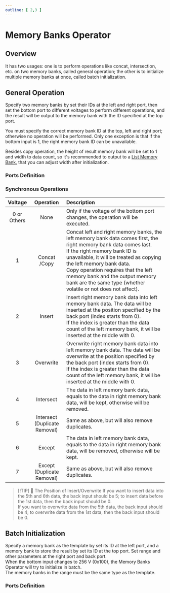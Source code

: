```yaml
---
outline: [ 2,3 ]
---
```


<script setup lang="ts">
import ElectricConnection from "../../../components/ElectricElement/ElectricConnection";
import ElectricConnectorType from "../../../components/ElectricElement/ElectricConnectorType";
import ElectricConnectorDirection from "../../../components/ElectricElement/ElectricConnectorDirection";
import ElectricConnectionDisplayMode from "../../../components/ElectricElement/ElectricConnectionDisplayMode";
import IOPort from "../../../components/ElectricElement/IOPort";
import ElectricElement from "../../../components/ElectricElement/ElectricElement.vue";

let connections1 = [
    new ElectricConnection(ElectricConnectorDirection.Top, ElectricConnectorType.Output, ElectricConnectionDisplayMode.Hide, [
        new IOPort(1, 32, "Result Memory Bank ID (Any Type)", ""),
    ], false, true),
    new ElectricConnection(ElectricConnectorDirection.Right, ElectricConnectorType.Input, ElectricConnectionDisplayMode.Hide, [
        new IOPort(1, 32, "Right Memory Bank ID", "")
    ], false, true),
        new ElectricConnection(ElectricConnectorDirection.Bottom, ElectricConnectorType.Input, ElectricConnectionDisplayMode.Hide, [
        new IOPort(1, 32, "Synchronous Operations, details are in the table below.", "")
    ], false, true),
    new ElectricConnection(ElectricConnectorDirection.Left, ElectricConnectorType.Input, ElectricConnectionDisplayMode.Hide, [
        new IOPort(1, 32, "Left Memory Bank ID", "")
    ], false, true),
        new ElectricConnection(ElectricConnectorDirection.In, ElectricConnectorType.Input, ElectricConnectionDisplayMode.Hide, [
        new IOPort(1, 32, "Parameter of Synchronous Operations", ""),
    ], false, true)
];
let connections2 = [
    new ElectricConnection(ElectricConnectorDirection.Top, ElectricConnectorType.Output, ElectricConnectionDisplayMode.Hide, [
        new IOPort(1, 32, "Result Memory Bank ID (Any Type, **Required**)", ""),
    ], false, true),
    new ElectricConnection(ElectricConnectorDirection.Right, ElectricConnectorType.Input, ElectricConnectionDisplayMode.StartAndEnd, [
        new IOPort(1, 8, "X Range", "For each 1 increase of this, the end position moves west by 1 block.  \nThe origin of end position offset is the start position."),
        new IOPort(9, 16, "Y Range", "For each 1 increase of this, the end position moves up by 1 block."),
        new IOPort(17, 24, "Z Range", "For each 1 increase of this, the end position moves north by 1 block."),
        new IOPort(25, 25, "X Range Sign", "If this is 1, the end position moves east but not west."),
        new IOPort(26, 26, "Y Range Sign", "If this is 1, the end position moves down but not up."),
        new IOPort(27, 27, "Z Range Sign", "If this is 1, the end position moves south but not north."),
        new IOPort(28, 32, "Empty", "No effect.")
    ]),
        new ElectricConnection(ElectricConnectorDirection.Bottom, ElectricConnectorType.Input, ElectricConnectionDisplayMode.Hide, [
        new IOPort(1, 32, "When this changes to 256 V (0x100), the Memory Banks Operator will try to initialize.", "")
    ], false, true),
    new ElectricConnection(ElectricConnectorDirection.Left, ElectricConnectorType.Input, ElectricConnectionDisplayMode.Hide, [
        new IOPort(1, 32, "Template Memory Bank ID", "")
    ], false, true),
        new ElectricConnection(ElectricConnectorDirection.In, ElectricConnectorType.Input, ElectricConnectionDisplayMode.StartAndEnd, [
        new IOPort(1, 8, "X Offset", "For each 1 increase of this, the start position moves west by 1 block.  \nThe origin of start position offset is the position of this Memory Banks Operator."),
        new IOPort(9, 16, "Y Offset", "For each 1 increase of this, the start position moves up by 1 block."),
        new IOPort(17, 24, "Z Offset", "For each 1 increase of this, the start position moves north by 1 block."),
        new IOPort(25, 25, "X Offset Sign", "If this is 1, the start position moves east but not west."),
        new IOPort(26, 26, "Y Offset Sign", "If this is 1, the start position moves down but not up."),
        new IOPort(27, 27, "Z Offset Sign", "If this is 1, the start position moves south but not north."),
        new IOPort(28, 28, "Don't Output Result", "If this is 1, the result will not be output to the result memory bank<br/>No matter whether it outputs result, you must set an available memory bank id."),
        new IOPort(29, 29, "Whether Overwrite", "If this is 1, it will overwrite the memory banks that already have data."),
        new IOPort(30, 32, "Empty", "No effect.")
    ])
];
</script>

# Memory Banks Operator <Badge text="v1.0" type="info"/>

## Overview

It has two usages: one is to perform operations like concat, intersection, etc. on two memory banks, called general operation; the other is to initialize multiple memory banks at once, called batch initialization.

## General Operation

Specify two memory banks by set their IDs at the left and right port, then set the bottom port to different voltages to perform different operations, and the result will be output to the memory bank with the ID specified at the top port.

You must specify the correct memory bank ID at the top, left and right port; otherwise no operation will be performed. Only one exception is that if the bottom input is 1, the right memory bank ID can be unavailable.

Besides copy operation, the height of result memory bank will be set to 1 and width to data count, so it's recommended to output to a [List Memory Bank](list_memory_bank), that you can adjust width after initialization.

### Ports Definition

<ElectricElement imgAltPrefix="Memory Banks Operator" :connections="connections1" imgSrc="/images/expand/memory_banks/GVMemoryBanksOperatorBlock.webp" :titleLevel="4" :serial="1"/>

### Synchronous Operations

|     Voltage     |             Operation             | Description                                                                                                                                                                                                                                                                                                                                                              |
|:---------------:|:---------------------------------:|:-------------------------------------------------------------------------------------------------------------------------------------------------------------------------------------------------------------------------------------------------------------------------------------------------------------------------------------------------------------------------|
| 0 or<br/>Others |               None                | Only if the voltage of the bottom port changes, the operation will be executed.                                                                                                                                                                                                                                                                                          |
|        1        |         Concat<br/>/Copy          | Concat left and right memory banks, the left memory bank data comes first, the right memory bank data comes last.<br/>If the right memory bank ID is unavailable, it will be treated as copying the left memory bank data.<br/>Copy operation requires that the left memory bank and the output memory bank are the same type (whether volatile or not does not affect). |
|        2        |              Insert               | Insert right memory bank data into left memory bank data. The data will be inserted at the position specified by the back port (index starts from 0).<br/>If the index is greater than the data count of the left memory bank, it will be inserted at the middle with 0.                                                                                                 |
|        3        |             Overwrite             | Overwrite right memory bank data into left memory bank data. The data will be overwrite at the position specified by the back port (index starts from 0).<br/>If the index is greater than the data count of the left memory bank, it will be inserted at the middle with 0.                                                                                             |
|        4        |             Intersect             | The data in left memory bank data, equals to the data in right memory bank data, will be kept, otherwise will be removed.                                                                                                                                                                                                                                                |
|        5        | Intersect<br/>(Duplicate Removal) | Same as above, but will also remove duplicates.                                                                                                                                                                                                                                                                                                                          |
|        6        |              Except               | The data in left memory bank data, equals to the data in right memory bank data, will be removed, otherwise will be kept.                                                                                                                                                                                                                                                |
|        7        |  Except<br/>(Duplicate Removal)   | Same as above, but will also remove duplicates.                                                                                                                                                                                                                                                                                                                          |

> [!TIP] 📝 The Position of Insert/Overwrite
> If you want to insert data into the 5th and 6th data, the back input should be 5; to insert data before the 1st data, then the back input should be 0.  
> If you want to overwrite data from the 5th data, the back input should be 4; to overwrite data from the 1st data, then the back input should be 0.

## Batch Initialization

Specify a memory bank as the template by set its ID at the left port, and a memory bank to store the result by set its ID at the top port. Set range and other parameters at the right port and back port.  
When the bottom input changes to 256 V (0x100), the Memory Banks Operator will try to initialize in batch.  
The memory banks in the range must be the same type as the template.

### Ports Definition

<ElectricElement imgAltPrefix="Memory Banks Operator" :connections="connections2" imgSrc="/images/expand/memory_banks/GVMemoryBanksOperatorBlock.webp" :titleLevel="4" :serial="2"/>